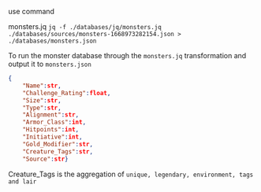 use command

monsters.jq
`jq -f ./databases/jq/monsters.jq ./databases/sources/monsters-1668973282154.json > ./databases/monsters.json`



To run the monster database through the `monsters.jq` transformation and output it to `monsters.json`

```json
{
    "Name":str,
    "Challenge_Rating":float,
    "Size":str,
    "Type":str,
    "Alignment":str,
    "Armor_Class":int,
    "Hitpoints":int,
    "Initiative":int,
    "Gold_Modifier":str,
    "Creature_Tags":str,
    "Source":str}
```
Creature_Tags is the aggregation of `unique, legendary, environment, tags and lair`